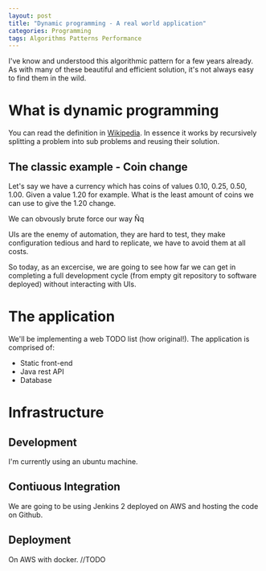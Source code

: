 ```yaml
---
layout: post
title: "Dynamic programming - A real world application"
categories: Programming
tags: Algorithms Patterns Performance
---
```

I've know and understood this algorithmic pattern for a few years already.
As with many of these beautiful and efficient solution, it's not always easy to find them in the wild.

# What is dynamic programming #

You can read the definition in [Wikipedia](https://en.wikipedia.org/wiki/Dynamic_programming). In essence it works by recursively splitting a problem into sub problems and reusing their solution.

## The classic example - Coin change ##

Let's say we have a currency which has coins of values 0.10, 0.25, 0.50, 1.00. Given a value 1.20 for example. What is the least amount of coins we can use to give the 1.20 change.

We can obvously brute force our way Ñq



UIs are the enemy of automation, they are hard to test, they make configuration tedious and hard to replicate, we have to avoid them at all costs.

So today, as an excercise, we are going to see how far we can get in completing a full development cycle (from empty git repository to software deployed) without interacting with UIs.

# The application #
We'll be implementing a web TODO list (how original!).
The application is comprised of:
- Static front-end
- Java rest API
- Database

# Infrastructure #
## Development ##
I'm currently using an ubuntu machine.

## Contiuous Integration ##
We are going to be using Jenkins 2 deployed on AWS and hosting the code on Github.

## Deployment ##
On AWS with docker. //TODO
